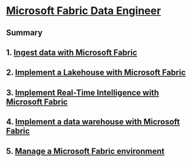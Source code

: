 # [Microsoft Fabric Data Engineer](https://learn.microsoft.com/en-gb/training/courses/dp-700t00)

## Summary

## 1. [Ingest data with Microsoft Fabric](./1-ingest-data/README.md)

## 2. [Implement a Lakehouse with Microsoft Fabric](./2-lakehouse/README.md)

## 3. [Implement Real-Time Intelligence with Microsoft Fabric](./3-real-time-intelligence/README.md)

## 4. [Implement a data warehouse with Microsoft Fabric](./4-data-warehouse/README.md)

## 5. [Manage a Microsoft Fabric environment](./5-manage-fabric-environment/README.md)